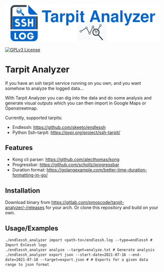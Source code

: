 
![Logo](banner.png)


[![GPLv3 License](https://img.shields.io/badge/License-GPL%20v3-yellow.svg)](https://opensource.org/licenses/GPL-3.0)

# Tarpit Analyzer

If you have an ssh tarpit service running on you own, and you want somehow to analyze the logged data...

With Tarpit Analyzer you can dig into the data and do some analysis and generate visual outputs which you can then import in Google Maps or Openstreetmap.

Currently, supported tarpits:

- Endlessh: https://github.com/skeeto/endlessh
- Python Ssh-tarpit: https://pypi.org/project/ssh-tarpit/

## Features

- Kong cli parser: https://github.com/alecthomas/kong
- Progressbar: https://github.com/schollz/progressbar
- Duration format: https://golangexample.com/better-time-duration-formatting-in-go/


## Installation

Download binary from https://gitlab.com/pmoscode/tarpit-analyzer/-/releases for your arch.
Or clone this repository and build on your own.
    
## Usage/Examples

```shell
./endlessh_analyzer import <path-to>/endlessh.log --type=endlessh # Import Enlessh logs
./endlessh_analyzer analyze --target=analyze.txt # Generate analysis
./endlessh_analyzer export json --start-date=2021-07-16 --end-date=2021-07-18 --target=export.json # # Exports for a given data range to json format
```

